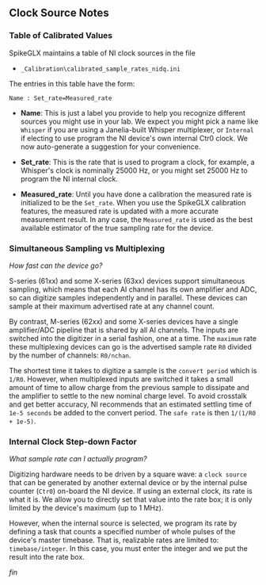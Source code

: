 ## Clock Source Notes

### Table of Calibrated Values

SpikeGLX maintains a table of NI clock sources in the file

* `_Calibration\calibrated_sample_rates_nidq.ini`

The entries in this table have the form:

```
Name : Set_rate=Measured_rate
```

* **Name**: This is just a label you provide to help you recognize
different sources you might use in your lab. We expect you might
pick a name like `Whisper` if you are using a Janelia-built
Whisper multiplexer, or `Internal` if electing to use program
the NI device's own internal Ctr0 clock. We now auto-generate a
suggestion for your convenience.

* **Set_rate**: This is the rate that is used to program a clock,
for example, a Whisper's clock is nominally 25000 Hz, or you
might set 25000 Hz to program the NI internal clock.

* **Measured_rate**: Until you have done a calibration the measured rate
is initialized to be the `Set_rate`. When you use the SpikeGLX calibration
features, the measured rate is updated with a more accurate measurement
result. In any case, the `Measured_rate` is used as the best available
estimator of the true sampling rate for the device.

### Simultaneous Sampling vs Multiplexing

_How fast can the device go?_

S-series (61xx) and some X-series (63xx) devices support simultaneous
sampling, which means that each AI channel has its own amplifier and ADC,
so can digitize samples independently and in parallel. These devices can
sample at their maximum advertised rate at any channel count.

By contrast, M-series (62xx) and some X-series devices have a single
amplifier/ADC pipeline that is shared by all AI channels. The inputs
are switched into the digitizer in a serial fashion, one at a time.
The `maximum` rate these multiplexing devices can go is the advertised
sample rate `R0` divided by the number of channels: `R0/nchan`.

The shortest time it takes to digitize a sample is the `convert period`
which is `1/R0`. However, when multiplexed inputs are switched it takes
a small amount of time to allow charge from the previous sample to
dissipate and the amplifier to settle to the new nominal charge level.
To avoid crosstalk and get better accuracy, NI recommends that an
estimated settling time of `1e-5 seconds` be added to the convert period.
The `safe rate` is then `1/(1/R0 + 1e-5)`.

### Internal Clock Step-down Factor

_What sample rate can I actually program?_

Digitizing hardware needs to be driven by a square wave: a `clock source`
that can be generated by another external device or by the internal pulse
counter (`Ctr0`) on-board the NI device. If using an external clock, its
rate is what it is. We allow you to directly set that value into the
rate box; it is only limited by the device's maximum (up to 1 MHz).

However, when the internal source is selected, we program its rate by
defining a task that counts a specified number of whole pulses of the
device's master timebase. That is, realizable rates are limited to:
`timebase/integer`. In this case, you must enter the integer and we
put the result into the rate box.


_fin_

